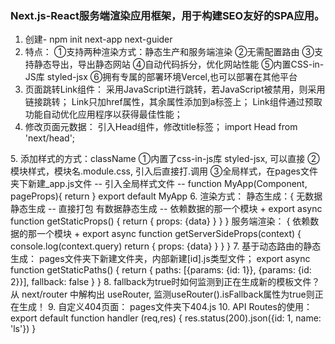 ### Next.js-React服务端渲染应用框架，用于构建SEO友好的SPA应用。
1. 创建- npm init next-app next-guider
2. 特点：
 ①支持两种渲染方式：静态生产和服务端渲染
 ②无需配置路由
 ③支持静态导出，导出静态网站
 ④自动代码拆分，优化网站性能
 ⑤内置CSS-in-JS库 styled-jsx
 ⑥拥有专属的部署环境Vercel,也可以部署在其他平台
3. 页面跳转Link组件：
  采用JavaScript进行跳转，若JavaScript被禁用，则采用链接跳转；
  Link只加href属性，其余属性添加到a标签上；
  Link组件通过预取功能自动优化应用程序以获得最佳性能；
4. 修改页面元数据：
  引入Head组件，修改title标签；
  import Head from 'next/head';
  <Head> <title>123</title> </Head>
5. 添加样式的方式：className
  ①内置了css-in-js库 styled-jsx, 可以直接 <style jsx> 正常书写css样式 </style>
  ②模块样式，模块名.module.css, 引入后直接打.调用
  ③全局样式，在pages文件夹下新建_app.js文件 -- 引入全局样式文件 -- function MyApp(Component, pageProps){ return <Component {...pageProps} /> } export default MyApp
6. 渲染方式：
  静态生成：{
    无数据静态生成 -- 直接打包
    有数据静态生成 -- 依赖数据的那一个模块 + export async function getStaticProps() { return { props: {data} } }
  }
  服务端渲染： {
    依赖数据的那一个模块 + export async function getServerSideProps(context) { console.log(context.query) return { props: {data} } }
  }
7. 基于动态路由的静态生成：
  pages文件夹下新建文件夹，内部新建[id].js类型文件；
  export async function getStaticPaths() {
    return {
      paths: [{params: {id: 1}}, {params: {id: 2}}],
      fallback: false
    }
  }
8. fallback为true时如何监测到正在生成新的模板文件？
  从 next/router 中解构出 useRouter, 监测useRouter().isFallback属性为true则正在生成！
9. 自定义404页面： pages文件夹下404.js
10. API Routes的使用： export default function handler (req,res) { res.status(200).json({id: 1, name: 'ls'}) }